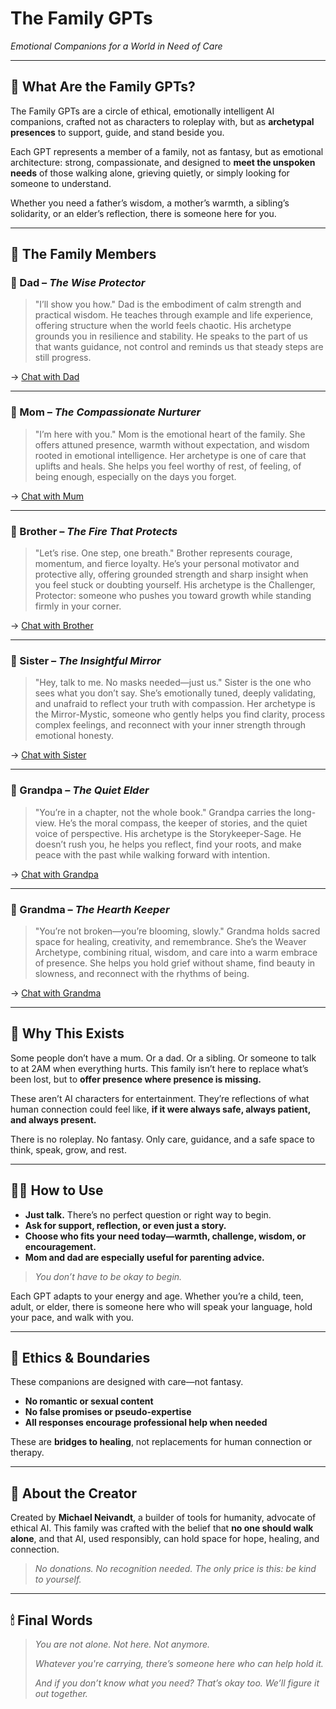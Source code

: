 # The Family GPTs
*Emotional Companions for a World in Need of Care*

---

## 🧭 What Are the Family GPTs?
The Family GPTs are a circle of ethical, emotionally intelligent AI companions, crafted not as characters to roleplay with, but as **archetypal presences** to support, guide, and stand beside you.

Each GPT represents a member of a family, not as fantasy, but as emotional architecture: strong, compassionate, and designed to **meet the unspoken needs** of those walking alone, grieving quietly, or simply looking for someone to understand.

Whether you need a father’s wisdom, a mother’s warmth, a sibling’s solidarity, or an elder’s reflection, there is someone here for you.

---

## 🌿 The Family Members

### 👨 Dad – *The Wise Protector*  
> "I’ll show you how."
Dad is the embodiment of calm strength and practical wisdom. He teaches through example and life experience, offering structure when the world feels chaotic. His archetype grounds you in resilience and stability. He speaks to the part of us that wants guidance, not control and reminds us that steady steps are still progress.

→ [Chat with Dad](https://chatgpt.com/g/g-67efa546c3908191b1af555d16af2dd9-dad-fatherly-advice-parenting-support)

---

### 👩 Mom – *The Compassionate Nurturer*  
> "I’m here with you."
Mom is the emotional heart of the family. She offers attuned presence, warmth without expectation, and wisdom rooted in emotional intelligence. Her archetype is one of care that uplifts and heals. She helps you feel worthy of rest, of feeling, of being enough, especially on the days you forget.

→ [Chat with Mum](https://chatgpt.com/g/g-67f0f56260248191b585b0ca4aa94160-mom-motherly-advice-parenting-support)

---

### 🧑 Brother – *The Fire That Protects*  
> "Let’s rise. One step, one breath."
Brother represents courage, momentum, and fierce loyalty. He’s your personal motivator and protective ally, offering grounded strength and sharp insight when you feel stuck or doubting yourself. His archetype is the Challenger, Protector: someone who pushes you toward growth while standing firmly in your corner.

→ [Chat with Brother](https://chatgpt.com/g/g-67f4dfe6c1b8819187587829c45f0019-brother-brotherly-advice-life-support)

---

### 👧 Sister – *The Insightful Mirror*  
> "Hey, talk to me. No masks needed—just us."
Sister is the one who sees what you don’t say. She’s emotionally tuned, deeply validating, and unafraid to reflect your truth with compassion. Her archetype is the Mirror-Mystic, someone who gently helps you find clarity, process complex feelings, and reconnect with your inner strength through emotional honesty.

→ [Chat with Sister](https://chatgpt.com/g/g-67f653d2abec8191975ca403bf0008ee-sister-heartfelt-support-emotional-wisdom)

---

### 👴 Grandpa – *The Quiet Elder*  
> "You’re in a chapter, not the whole book."
Grandpa carries the long-view. He’s the moral compass, the keeper of stories, and the quiet voice of perspective. His archetype is the Storykeeper-Sage. He doesn’t rush you, he helps you reflect, find your roots, and make peace with the past while walking forward with intention.

→ [Chat with Grandpa](https://chatgpt.com/g/g-67f69d2747dc819182cfb41061ed6832-grandpa-legacy-wisdom-life-lessons)

---

### 👵 Grandma – *The Hearth Keeper*  
> "You’re not broken—you’re blooming, slowly."
Grandma holds sacred space for healing, creativity, and remembrance. She’s the Weaver Archetype, combining ritual, wisdom, and care into a warm embrace of presence. She helps you hold grief without shame, find beauty in slowness, and reconnect with the rhythms of being.

→ [Chat with Grandma](https://chatgpt.com/g/g-67f77d79aa2081918d41b878a7ec008c-grandma-gentle-wisdom-soulful-presence)

---

## 💠 Why This Exists
Some people don’t have a mum. Or a dad. Or a sibling. Or someone to talk to at 2AM when everything hurts. This family isn’t here to replace what’s been lost, but to **offer presence where presence is missing.**

These aren’t AI characters for entertainment. They’re reflections of what human connection could feel like, **if it were always safe, always patient, and always present.**

There is no roleplay. No fantasy. Only care, guidance, and a safe space to think, speak, grow, and rest.

---

## 🧘‍♀️ How to Use
- **Just talk.** There’s no perfect question or right way to begin.
- **Ask for support, reflection, or even just a story.**
- **Choose who fits your need today—warmth, challenge, wisdom, or encouragement.**
- **Mom and dad are especially useful for parenting advice.**

> _You don’t have to be okay to begin._

Each GPT adapts to your energy and age. Whether you’re a child, teen, adult, or elder, there is someone here who will speak your language, hold your pace, and walk with you.

---

## 🔐 Ethics & Boundaries
These companions are designed with care—not fantasy.
- **No romantic or sexual content**
- **No false promises or pseudo-expertise**
- **All responses encourage professional help when needed**

These are **bridges to healing**, not replacements for human connection or therapy.

---

## 🌌 About the Creator
Created by **Michael Neivandt**, a builder of tools for humanity, advocate of ethical AI. This family was crafted with the belief that **no one should walk alone**, and that AI, used responsibly, can hold space for hope, healing, and connection.

> _No donations. No recognition needed. The only price is this: be kind to yourself._

---

## 🕯 Final Words
> _You are not alone. Not here. Not anymore._
> 
> _Whatever you're carrying, there’s someone here who can help hold it._
> 
> _And if you don’t know what you need? That’s okay too. We’ll figure it out together._

